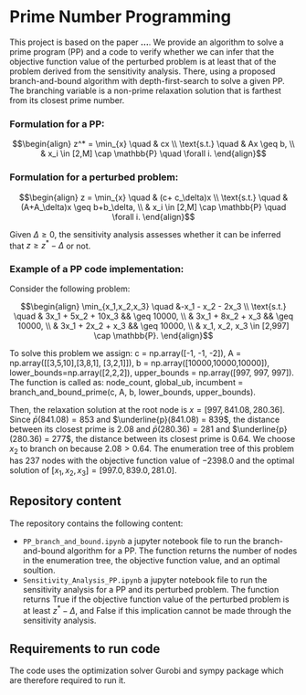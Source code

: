 # Prime Number Programming
This project is based on the paper **...**.
We provide an algorithm to solve a prime program (PP) and a code to verify whether we can infer that the objective function value of the perturbed problem is at least that of the problem derived from the sensitivity analysis. There, using a proposed branch-and-bound algorithm with depth-first-search to solve a given PP. The branching variable is a non-prime relaxation solution that is farthest from its closest prime number.

### Formulation for a PP:
```math
\begin{align}
  z^* = \min_{x} \quad & cx \\
  \text{s.t.} \quad & Ax \geq b, \\
  & x_i \in [2,M] \cap \mathbb{P} \quad \forall i.
\end{align}
```

### Formulation for a perturbed problem:
```math
\begin{align}
  z = \min_{x} \quad & (c+ c_\delta)x \\
  \text{s.t.} \quad & (A+A_\delta)x \geq b+b_\delta, \\
  & x_i \in [2,M] \cap \mathbb{P} \quad \forall i.
\end{align}
```
Given $\Delta \geq 0$, the sensitivity analysis assesses whether it can be inferred that $z \geq z^* - \Delta$ or not.

### Example of a PP code implementation:
Consider the following problem:
```math
\begin{align}
  \min_{x_1,x_2,x_3} \quad &-x_1 - x_2 - 2x_3 \\
  \text{s.t.} \quad & 3x_1 + 5x_2 + 10x_3 && \geq 10000, \\
  & 3x_1 + 8x_2 + x_3 && \geq 10000, \\
  & 3x_1 + 2x_2 + x_3 && \geq 10000, \\
  & x_1, x_2, x_3 \in [2,997] \cap \mathbb{P}.
\end{align}
```

To solve this problem we assign:
c = np.array([-1, -1, -2]),
A = np.array([[3,5,10],[3,8,1], [3,2,1]]),
b = np.array([10000,10000,10000]),
lower_bounds=np.array([2,2,2]),
upper_bounds = np.array([997, 997, 997]).
The function is called as:
node_count, global_ub, incumbent = branch_and_bound_prime(c, A, b, lower_bounds, upper_bounds).

Then, the relaxation solution at the root node is $x = [997, 841.08, 280.36]$.
Since $\bar{p}(841.08) = 853$ and $\underline{p}(841.08) = 839$, the distance between its closest prime is 2.08 and $\bar{p}(280.36) = 281$ and $\underline{p}(280.36) = 277$, the distance between its closest prime is $0.64$. We choose $x_2$ to branch on because $2.08 > 0.64$. The enumeration tree of this problem has $237$ nodes with the objective function value of $-2398.0$ and the optimal solution of $[x_1, x_2, x_3]=[997.0, 839.0, 281.0]$.

## Repository content
The repository contains the following content:
- `PP_branch_and_bound.ipynb` a jupyter notebook file to run the branch-and-bound algorithm for a PP. The function returns the number of nodes in the enumeration tree, the objective function value, and an optimal soultion.
- `Sensitivity_Analysis_PP.ipynb` a jupyter notebook file to run the sensitivity analysis for a PP and its perturbed problem. The function returns True if the objective function value of the perturbed problem is at least $z^* - \Delta$, and False if this implication cannot be made through the sensitivity analysis.
## Requirements to run code
The code uses the optimization solver Gurobi and sympy package which are therefore required to run it.

